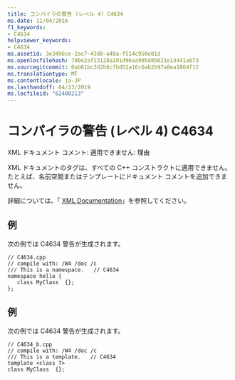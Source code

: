 ```yaml
---
title: コンパイラの警告 (レベル 4) C4634
ms.date: 11/04/2016
f1_keywords:
- C4634
helpviewer_keywords:
- C4634
ms.assetid: 3e3496ce-2ac7-43d0-a48a-f514c950e81d
ms.openlocfilehash: 7d0e2af13128a201d96aa905d85621e14441a673
ms.sourcegitcommit: 0ab61bc3d2b6cfbd52a16c6ab2b97a8ea1864f12
ms.translationtype: MT
ms.contentlocale: ja-JP
ms.lasthandoff: 04/23/2019
ms.locfileid: "62408213"
---
```

# <a name="compiler-warning-level-4-c4634"></a>コンパイラの警告 (レベル 4) C4634

XML ドキュメント コメント: 適用できません: 理由

XML ドキュメントのタグは、すべての C++ コンストラクトに適用できません。  たとえば、名前空間またはテンプレートにドキュメント コメントを追加できません。

詳細については、「 [XML Documentation](../../build/reference/xml-documentation-visual-cpp.md)」を参照してください。

## <a name="example"></a>例

次の例では C4634 警告が生成されます。

```
// C4634.cpp
// compile with: /W4 /doc /c
/// This is a namespace.   // C4634
namespace hello {
   class MyClass  {};
};
```

## <a name="example"></a>例

次の例では C4634 警告が生成されます。

```
// C4634_b.cpp
// compile with: /W4 /doc /c
/// This is a template.   // C4634
template <class T>
class MyClass  {};
```